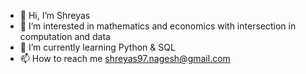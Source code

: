 - 👋 Hi, I’m Shreyas
- 👀 I’m interested in mathematics and economics with intersection in computation and data
- 🌱 I’m currently learning Python & SQL
- 📫 How to reach me shreyas97.nagesh@gmail.com

<!---
shreyas2712/shreyas2712 is a ✨ special ✨ repository because its `README.md` (this file) appears on your GitHub profile.
You can click the Preview link to take a look at your changes.
--->
